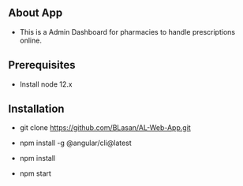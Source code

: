 ## About App

- This is a Admin Dashboard for pharmacies to handle prescriptions online.

## Prerequisites

- Install node 12.x

## Installation

- git clone https://github.com/BLasan/AL-Web-App.git

- npm install -g @angular/cli@latest

- npm install

- npm start